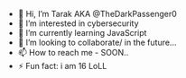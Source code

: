 - 👋 Hi, I’m Tarak AKA @TheDarkPassenger0
- 👀 I’m interested in cybersecurity
- 🌱 I’m currently learning JavaScript
- 💞️ I’m looking to collaborate/ in the future...
- 📫 How to reach me - SOON..
- ⚡ Fun fact: i am 16 LoLL

<!---
TheDarkPassenger0/TheDarkPassenger0 is a ✨ special ✨ repository because its `README.md` (this file) appears on your GitHub profile.
You can click the Preview link to take a look at your changes.
--->
